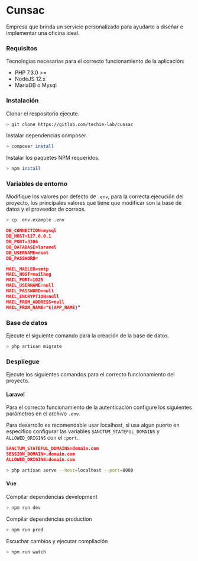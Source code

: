 # Cunsac

Empresa que brinda un servicio personalizado para ayudarte a diseñar e implementar una oficina ideal.

### Requisitos

Tecnologías necesarias para el correcto funcionamiento de la aplicación:

* PHP 7.3.0 >=
* NodeJS 12.x
* MariaDB o Mysql

### Instalación

Clonar el respositorio ejecute.

```sh
> git clone https://gitlab.com/techie-lab/cunsac
```

Instalar dependencias composer.

```sh
> composer install
```

Instalar los paquetes NPM requeridos.

```sh
> npm install
```

### Variables de entorno

Modifique los valores por defecto de `.env`, para la correcta ejecución del proyecto, los principales valores que tiene que modificar son la base de datos y el proveedor de correos.



```sh
> cp .env.example .env
```

```json
DB_CONNECTION=mysql
DB_HOST=127.0.0.1
DB_PORT=3306
DB_DATABASE=laravel
DB_USERNAME=root
DB_PASSWORD=

MAIL_MAILER=smtp
MAIL_HOST=mailhog
MAIL_PORT=1025
MAIL_USERNAME=null
MAIL_PASSWORD=null
MAIL_ENCRYPTION=null
MAIL_FROM_ADDRESS=null
MAIL_FROM_NAME="${APP_NAME}"
```

### Base de datos

Ejecute el siguiente comando para la creación de la base de datos.

```sh
> php artisan migrate
```

### Despliegue

Ejecute los siguientes comandos para el correcto funcionamiento del proyecto.


#### Laravel

Para el correcto funcionamiento de la autenticación configure los siguientes parámetros en el archivo `.env`.

Para desarrollo es recomendable usar localhost, si usa algun puerto en especifico configurar las variables `SANCTUM_STATEFUL_DOMAINS` y `ALLOWED_ORIGINS` con el `:port`.

```json
SANCTUM_STATEFUL_DOMAINS=domain.com
SESSION_DOMAIN=.domain.com
ALLOWED_ORIGINS=domain.com
```

```sh
> php artisan serve --host=localhost --port=8080
```

#### Vue

Compilar dependencias development

```sh
> npm run dev
```

Compilar dependencias production

```sh
> npm run prod
```

Escuchar cambios y ejecutar compilación

```sh
> npm run watch
```
